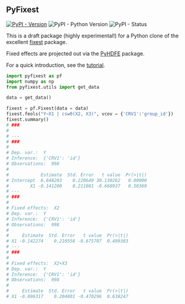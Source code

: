 ## PyFixest

[![PyPI - Version](https://img.shields.io/pypi/v/pyfixest.svg)](https://pypi.org/project/pyfixest/)
![PyPI - Python Version](https://img.shields.io/pypi/pyversions/pyfixest.svg)
![PyPI - Status](https://img.shields.io/pypi/status/pyfixest.svg)

This is a draft package (highly experimental!) for a Python clone of the excellent [fixest](https://github.com/lrberge/fixest) package.

Fixed effects are projected out via the [PyHDFE](https://github.com/jeffgortmaker/pyhdfe) package.

For a quick introduction, see the [tutorial](https://s3alfisc.github.io/pyfixest/tutorial/).

```python
import pyfixest as pf
import numpy as np
from pyfixest.utils import get_data

data = get_data()

fixest = pf.Fixest(data = data)
fixest.feols("Y~X1 | csw0(X2, X3)", vcov = {'CRV1':'group_id'})
fixest.summary()
# ###
#
# ---
# ###
#
# Dep. var.:  Y
# Inference:  {'CRV1': 'id'}
# Observations:  998
#
#            Estimate  Std. Error   t value  Pr(>|t|)
# Intercept  6.648203    0.220649 30.130262   0.00000
#        X1 -0.141200    0.211081 -0.668937   0.50369
# ---
# ###
#
# Fixed effects:  X2
# Dep. var.:  Y
# Inference:  {'CRV1': 'id'}
# Observations:  998
#
#     Estimate  Std. Error   t value  Pr(>|t|)
# X1 -0.142274    0.210556 -0.675707  0.499383
# ---
# ###
#
# Fixed effects:  X2+X3
# Dep. var.:  Y
# Inference:  {'CRV1': 'id'}
# Observations:  998
#
#     Estimate  Std. Error   t value  Pr(>|t|)
# X1 -0.096317    0.204801 -0.470296  0.638247
```



